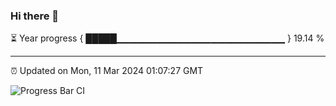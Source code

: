### Hi there 👋

⏳ Year progress { █████▁▁▁▁▁▁▁▁▁▁▁▁▁▁▁▁▁▁▁▁▁▁▁▁▁ } 19.14 %

---

⏰ Updated on Mon, 11 Mar 2024 01:07:27 GMT

![Progress Bar CI](https://github.com/liununu/liununu/workflows/Progress%20Bar%20CI/badge.svg)
